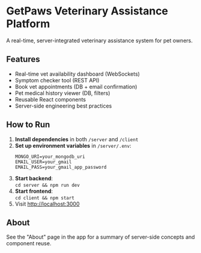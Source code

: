 # GetPaws Veterinary Assistance Platform

A real-time, server-integrated veterinary assistance system for pet owners.

## Features

- Real-time vet availability dashboard (WebSockets)
- Symptom checker tool (REST API)
- Book vet appointments (DB + email confirmation)
- Pet medical history viewer (DB, filters)
- Reusable React components
- Server-side engineering best practices

## How to Run

1. **Install dependencies** in both `/server` and `/client`
2. **Set up environment variables** in `/server/.env`:
   ```
   MONGO_URI=your_mongodb_uri
   EMAIL_USER=your_gmail
   EMAIL_PASS=your_gmail_app_password
   ```
3. **Start backend**:  
   `cd server && npm run dev`
4. **Start frontend**:  
   `cd client && npm start`
5. Visit [http://localhost:3000](http://localhost:3000)

## About

See the "About" page in the app for a summary of server-side concepts and component reuse.